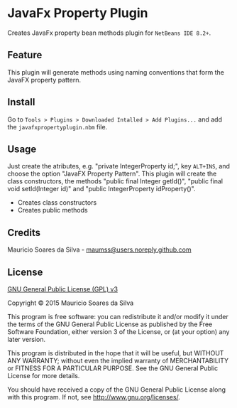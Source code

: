 # JavaFx Property Plugin

Creates JavaFx property bean methods plugin for `NetBeans IDE 8.2+`.

## Feature

This plugin will generate methods using naming conventions that form the JavaFX property pattern.

## Install

Go to `Tools > Plugins > Downloaded Intalled > Add Plugins...` and add the `javafxpropertyplugin.nbm` file.

## Usage

Just create the atributes, e.g. "private IntegerProperty id;", key `ALT+INS`, and choose the option "JavaFX Property Pattern". This plugin will create the class constructors, the methods "public final Integer getId()", "public final void setId(Integer id)" and "public IntegerProperty idProperty()". 

- Creates class constructors
- Creates public methods

## Credits
Mauricio Soares da Silva - [maumss@users.noreply.github.com](mailto:maumss@users.noreply.github.com)

## License

[GNU General Public License (GPL) v3](http://www.gnu.org/licenses/)

Copyright &copy; 2015 Mauricio Soares da Silva

This program is free software: you can redistribute it and/or modify it under the terms of the GNU General Public License as published by the Free Software Foundation, either version 3 of the License, or (at your option) any later version.

This program is distributed in the hope that it will be useful, but WITHOUT ANY WARRANTY; without even the implied warranty of MERCHANTABILITY or FITNESS FOR A PARTICULAR PURPOSE.  See the GNU General Public License for more details.

You should have received a copy of the GNU General Public License along with this program.  If not, see <http://www.gnu.org/licenses/>.

